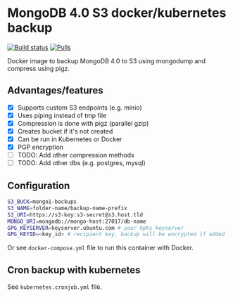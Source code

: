 # MongoDB 4.0 S3 docker/kubernetes backup

[![Build status](https://github.com/standart-ag/mongo-backup-s3/workflows/Docker%20Image%20CI/badge.svg)]() [![Pulls](https://img.shields.io/docker/pulls/standartag/mongo-backup?style=flat&labelColor=1B3D4B&color=06A64F&logoColor=white&logo=docker&label=pulls)]()

Docker image to backup MongoDB 4.0 to S3 using mongodump and compress using pigz.

## Advantages/features
- [x] Supports custom S3 endpoints (e.g. minio)
- [x] Uses piping instead of tmp file
- [x] Compression is done with pigz (parallel gzip)
- [x] Creates bucket if it's not created
- [x] Can be run in Kubernetes or Docker
- [x] PGP encryption
- [ ] TODO: Add other compression methods
- [ ] TODO: Add other dbs (e.g. postgres, mysql)

## Configuration
```bash
S3_BUCK=mongo1-backups
S3_NAME=folder-name/backup-name-prefix
S3_URI=https://s3-key:s3-secret@s3.host.tld
MONGO_URI=mongodb://mongo-host:27017/db-name
GPG_KEYSERVER=keyserver.ubuntu.com # your hpks keyserver
GPG_KEYID=<key_id> # recipient key, backup will be encrypted if added
```

Or see `docker-compose.yml` file to run this container with Docker.

## Cron backup with kubernetes

See `kubernetes.cronjob.yml` file.
